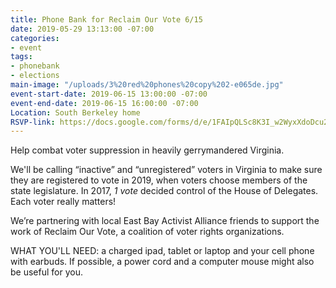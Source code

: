 ```yaml
---
title: Phone Bank for Reclaim Our Vote 6/15
date: 2019-05-29 13:13:00 -07:00
categories:
- event
tags:
- phonebank
- elections
main-image: "/uploads/3%20red%20phones%20copy%202-e065de.jpg"
event-start-date: 2019-06-15 13:00:00 -07:00
event-end-date: 2019-06-15 16:00:00 -07:00
Location: South Berkeley home
RSVP-link: https://docs.google.com/forms/d/e/1FAIpQLSc8K3I_w2WyxXdoDcu2sV-eguW2zZ7LDvME0_CGlZLDBTAvAA/viewform
---
```


Help combat voter suppression in heavily gerrymandered Virginia.

We'll be calling “inactive” and “unregistered” voters in Virginia to make sure they are registered to vote in 2019, when voters choose members of the state legislature. In 2017, *1 vote* decided control of the House of Delegates. Each voter really matters!

We’re partnering with local East Bay Activist Alliance friends to support the work of Reclaim Our Vote, a coalition of voter rights organizations.

WHAT YOU'LL NEED: a charged ipad, tablet or laptop and your cell phone with earbuds. If possible, a power cord and a computer mouse might also be useful for you.